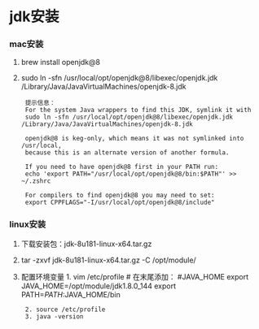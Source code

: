 # jdk安装

### mac安装

1. brew install openjdk@8
2. sudo ln -sfn /usr/local/opt/openjdk@8/libexec/openjdk.jdk /Library/Java/JavaVirtualMachines/openjdk-8.jdk

        提示信息：
        For the system Java wrappers to find this JDK, symlink it with
        sudo ln -sfn /usr/local/opt/openjdk@8/libexec/openjdk.jdk /Library/Java/JavaVirtualMachines/openjdk-8.jdk

        openjdk@8 is keg-only, which means it was not symlinked into /usr/local,
        because this is an alternate version of another formula.

        If you need to have openjdk@8 first in your PATH run:
        echo 'export PATH="/usr/local/opt/openjdk@8/bin:$PATH"' >> ~/.zshrc

        For compilers to find openjdk@8 you may need to set:
        export CPPFLAGS="-I/usr/local/opt/openjdk@8/include"

### linux安装
1. 下载安装包：jdk-8u181-linux-x64.tar.gz
2. tar -zxvf jdk-8u181-linux-x64.tar.gz -C /opt/module/
3. 配置环境变量
		1. vim /etc/profile # 在末尾添加：
		#JAVA_HOME
		export JAVA_HOME=/opt/module/jdk1.8.0_144
		export PATH=$PATH:$JAVA_HOME/bin
		
		2. source /etc/profile
		3. java -version